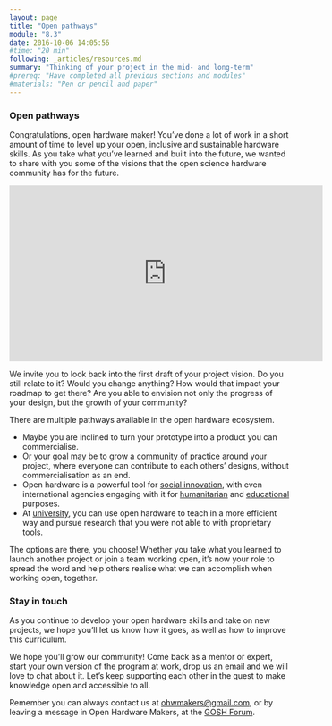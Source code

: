 ```yaml
---
layout: page
title: "Open pathways"
module: "8.3"
date: 2016-10-06 14:05:56
#time: "20 min"
following: _articles/resources.md
summary: "Thinking of your project in the mid- and long-term"
#prereq: "Have completed all previous sections and modules"
#materials: "Pen or pencil and paper"
---
```


### Open pathways

Congratulations, open hardware maker! You’ve done a lot of work in a short amount of time to level up your open, inclusive and sustainable hardware skills. As you take what you’ve learned and built into the future, we wanted to share with you some of the visions that the open science hardware community has for the future.

<iframe width="560" height="315" src="https://www.youtube-nocookie.com/embed/zZXOi6zCMDA" title="YouTube video player" frameborder="0" allow="accelerometer; autoplay; clipboard-write; encrypted-media; gyroscope; picture-in-picture" allowfullscreen></iframe>

We invite you to look back into the first draft of your project vision. Do you still relate to it? Would you change anything? How would that impact your roadmap to get there? Are you able to envision not only the progress of your design, but the growth of your community? 

There are multiple pathways available in the open hardware ecosystem. 
- Maybe you are inclined to turn your prototype into a product you can commercialise. 
- Or your goal may be to grow [a community of practice](hackteria.org/) around your project, where everyone can contribute to each others’ designs, without commercialisation as an end. 
- Open hardware is a powerful tool for [social innovation](https://appropedia.org), with even international agencies engaging with it for [humanitarian](https://www.fieldready.org/) and [educational](https://www.karkhana.asia/) purposes. 
- At [university](https://people.bath.ac.uk/js3214/), you can use open hardware to teach in a more efficient way and pursue research that you were not able to with proprietary tools.

The options are there, you choose! Whether you take what you learned to launch another project or join a team working open, it’s now your role to spread the word and help others realise what we can accomplish when working open, together.

### Stay in touch 

As you continue to develop your open hardware skills and take on new projects, we hope you’ll let us know how it goes, as well as how to improve this curriculum. 

We hope you’ll grow our community! Come back as a mentor or expert, start your own version of the program at work, drop us an email and we will love to chat about it. Let’s keep supporting each other in the quest to make knowledge open and accessible to all.

Remember you can always contact us at ohwmakers@gmail.com, or by leaving a message in Open Hardware Makers, at the [GOSH Forum](https://forum.openhardware.science/c/communities/open-hardware-makers).
